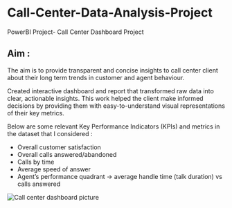 # Call-Center-Data-Analysis-Project
PowerBI Project- Call Center Dashboard Project

## Aim :
The aim is to provide transparent and concise insights to call center client about their long term trends in customer and agent behaviour.

Created interactive dashboard and report that transformed raw data into clear, actionable insights. This work helped the client make informed decisions by providing them with easy-to-understand visual representations of their key metrics.

Below are some relevant Key Performance Indicators (KPIs) and metrics in the dataset that I considered :
- Overall customer satisfaction
- Overall calls answered/abandoned
- Calls by time
- Average speed of answer
- Agent’s performance quadrant -> average handle time (talk duration) vs calls answered
  
![Call center dashboard picture](https://github.com/user-attachments/assets/67de1de3-41a7-480d-b641-b6e1f48be1cb)

  
